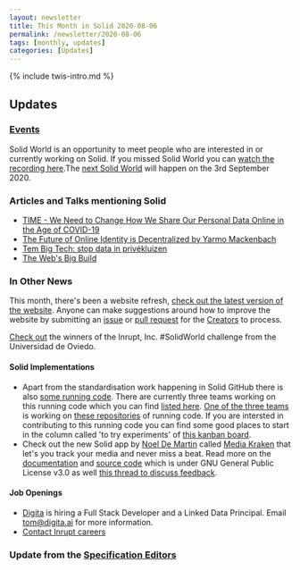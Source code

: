 ```yaml
---
layout: newsletter
title: This Month in Solid 2020-08-06
permalink: /newsletter/2020-08-06
tags: [monthly, updates]
categories: [Updates]
---
```

{% include twis-intro.md %}

## Updates

### [Events](https://solidproject.org/events)

Solid World is an opportunity to meet people who are interested in or currently working on Solid. If you missed Solid World you can [watch the recording here]().The [next Solid World](https://www.eventbrite.com/e/solid-world-tickets-115477011851?aff=erelexpmlt) will happen on the 3rd September 2020. 

### Articles and Talks mentioning Solid

* [TIME - We Need to Change How We Share Our Personal Data Online in the Age of COVID-19](https://time.com/5867314/we-need-to-change-how-we-share-our-personal-data-online-in-the-age-of-covid-19/)
* [The Future of Online Identity is Decentralized by Yarmo Mackenbach](https://yarmo.eu/post/future-online-identity-decentralized)
* [Tem Big Tech: stop data in privékluizen](https://www.nrc.nl/nieuws/2020/07/28/tem-big-tech-stop-data-in-prive-kluizen-a4007191)
* [The Web's Big Build](https://websbigbuild.org)

### In Other News

This month, there's been a website refresh, [check out the latest version of the website](https://solidproject.org). Anyone can make suggestions around how to improve the website by submitting an [issue](https://github.com/solid/solidproject.org/issues) or [pull request](https://github.com/solid/solidproject.org/pulls) for the [Creators](https://github.com/solid/process/blob/master/creators.md) to process. 

[Check out](https://www.linkedin.com/posts/empathyco_solidworld-activity-6685892403682979840-usNj) the winners of the Inrupt, Inc. #SolidWorld challenge from the Universidad de Oviedo. 

#### Solid Implementations

* Apart from the standardisation work happening in Solid GitHub there is also [some running code](https://github.com/search?q=topic%3Arunning-code+fork%3Atrue+org%3Asolid&type=Repositories). There are currently three teams working on this running code which you can find [listed here](https://github.com/orgs/solid/teams/running-code). [One of the three teams](https://github.com/orgs/solid/teams/other) is working on [these repositories](https://github.com/orgs/solid/teams/other/repositories) of running code. If you are intersted in contributing to this running code you can find some good places to start in the column called 'to try experiments' of [this kanban board](https://github.com/solid/mashlib/projects/1). 
* Check out the new Solid app by [Noel De Martin](https://noeldemartin.com) called [Media Kraken](https://noeldemartin.github.io/media-kraken/) that let's you track your media and never miss a beat. Read more on the [documentation](https://github.com/NoelDeMartin/media-kraken/tree/main/docs) and [source code](https://github.com/NoelDeMartin/media-kraken) which is under GNU General Public License v3.0 as well [this thread to discuss feedback](https://forum.solidproject.org/t/media-kraken-keep-track-of-your-media-in-your-pod/3333).

#### Job Openings
* [Digita](https://www.digita.ai/careers) is hiring a Full Stack Developer and a Linked Data Principal. Email tom@digita.ai for more information.
* [Contact Inrupt careers](https://inrupt.com/careers) 

### Update from the [Specification Editors](https://github.com/solid/process/blob/master/editors.md)
